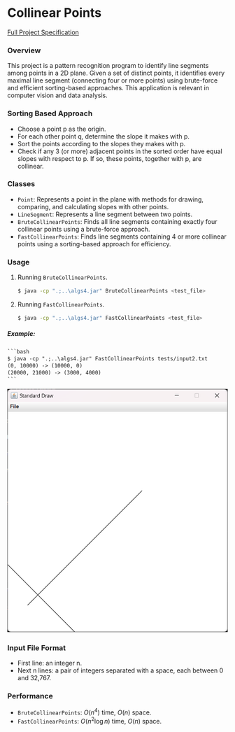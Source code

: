 # Collinear Points

[Full Project Specification](https://coursera.cs.princeton.edu/algs4/assignments/collinear/specification.php)

### Overview
This project is a pattern recognition program to identify line segments among points in a 2D plane. Given a set of distinct points, it identifies every maximal line segment (connecting four or more points) using brute-force and efficient sorting-based approaches. This application is relevant in computer vision and data analysis.

### Sorting Based Approach
- Choose a point p as the origin.
- For each other point q, determine the slope it makes with p.
- Sort the points according to the slopes they makes with p.
- Check if any 3 (or more) adjacent points in the sorted order have equal slopes with respect to p. If so, these points, together with p, are collinear.

### Classes
- `Point`: Represents a point in the plane with methods for drawing, comparing, and calculating slopes with other points.
- `LineSegment`: Represents a line segment between two points.
- `BruteCollinearPoints`: Finds all line segments containing exactly four collinear points using a brute-force approach.
- `FastCollinearPoints`: Finds line segments containing 4 or more collinear points using a sorting-based approach for efficiency.

### Usage
1. Running `BruteCollinearPoints`.
    ```bash
    $ java -cp ".;..\algs4.jar" BruteCollinearPoints <test_file>
    ```
2. Running `FastCollinearPoints`.
    ```bash
    $ java -cp ".;..\algs4.jar" FastCollinearPoints <test_file>
    ```
##### Example:
    ```bash
    $ java -cp ".;..\algs4.jar" FastCollinearPoints tests/input2.txt 
    (0, 10000) -> (10000, 0)
    (20000, 21000) -> (3000, 4000)
    ```
![Standard Draw](image.png)

### Input File Format
- First line: an integer n.
- Next n lines: a pair of integers separated with a space, each between 0 and 32,767.

### Performance
- `BruteCollinearPoints`: $O(n^4)$ time, $O(n)$ space.
- `FastCollinearPoints`: $O(n^2\log{n})$ time, $O(n)$ space.